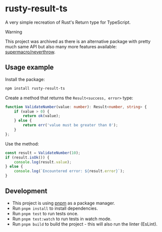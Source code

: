 # rusty-result-ts

A very simple recreation of Rust's Return type for TypeScript.

> [!WARNING]
> This project was archived as there is an alternative package with pretty much same API but also many more features available: [supermacro/neverthrow](https://github.com/supermacro/neverthrow).

## Usage example

Install the package:

```bash
npm install rusty-result-ts
```

Create a method that returns the `Result<success, error>` type:

```ts
function ValidateNumber(value: number): Result<number, string> {
    if (value > 0) {
        return ok(value);
    } else {
        return err('value must be greater than 0');
    }
};
```

Use the method:

```ts
const result = ValidateNumber(10);
if (result.isOk()) {
    console.log(result.value);
} else {
    console.log(`Encountered error: ${result.error}`);
}
```

## Development

- This project is using [pnpm](https://pnpm.io/) as a package manager.
- Run `pnpm install` to install dependencies.
- Run `pnpm test` to run tests once.
- Run `pnpm test:watch` to run tests in watch mode.
- Run `pnpm build` to build the project - this will also run the linter (EsLint).
